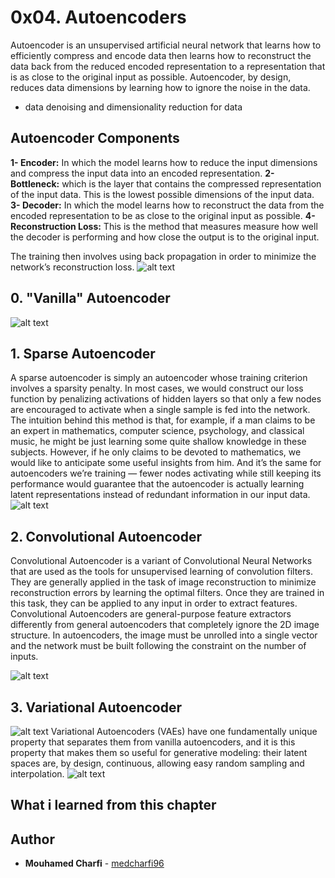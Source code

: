 # 0x04. Autoencoders
 
Autoencoder is an unsupervised artificial neural network that learns how to efficiently compress and encode data then learns how to reconstruct the data back from the reduced encoded representation to a representation that is as close to the original input as possible.
Autoencoder, by design, reduces data dimensions by learning how to ignore the noise in the data.
- data denoising and dimensionality reduction for data
##  Autoencoder Components
**1- Encoder:** In which the model learns how to reduce the input dimensions and compress the input data into an encoded representation.
**2- Bottleneck:** which is the layer that contains the compressed representation of the input data. This is the lowest possible dimensions of the input data.
**3- Decoder:** In which the model learns how to reconstruct the data from the encoded representation to be as close to the original input as possible.
**4- Reconstruction Loss:** This is the method that measures measure how well the decoder is performing and how close the output is to the original input.

The training then involves using back propagation in order to minimize the network’s reconstruction loss.
![alt text](https://miro.medium.com/max/700/1*2ijh2-e0PcYgYKbWYkbdsw.png)

## 0. "Vanilla" Autoencoder
![alt text](https://miro.medium.com/max/700/1*V_YtxTFUqDrmmu2JqMZ-rA.png)

## 1. Sparse Autoencoder

A sparse autoencoder is simply an autoencoder whose training criterion involves a sparsity penalty. In most cases, we would construct our loss function by penalizing activations of hidden layers so that only a few nodes are encouraged to activate when a single sample is fed into the network.
The intuition behind this method is that, for example, if a man claims to be an expert in mathematics, computer science, psychology, and classical music, he might be just learning some quite shallow knowledge in these subjects. However, if he only claims to be devoted to mathematics, we would like to anticipate some useful insights from him. And it’s the same for autoencoders we’re training — fewer nodes activating while still keeping its performance would guarantee that the autoencoder is actually learning latent representations instead of redundant information in our input data.
![alt text](https://miro.medium.com/max/700/1*k9RX5_kDYt2kG0u9ZREu5w.png)

##  2. Convolutional Autoencoder
Convolutional Autoencoder is a variant of Convolutional Neural Networks that are used as the tools for unsupervised learning of convolution filters. They are generally applied in the task of image reconstruction to minimize reconstruction errors by learning the optimal filters. Once they are trained in this task, they can be applied to any input in order to extract features. Convolutional Autoencoders are general-purpose feature extractors differently from general autoencoders that completely ignore the 2D image structure. In autoencoders, the image must be unrolled into a single vector and the network must be built following the constraint on the number of inputs.

![alt text](https://analyticsindiamag.com/wp-content/uploads/2020/07/The-structure-of-proposed-Convolutional-AutoEncoders-CAE-for-MNIST-In-the-middle-there.png)


## 3. Variational Autoencoder
![alt text](https://www.jeremyjordan.me/content/images/2018/03/Screen-Shot-2018-03-16-at-10.24.11-PM.png)
Variational Autoencoders (VAEs) have one fundamentally unique property that separates them from vanilla autoencoders, and it is this property that makes them so useful for generative modeling: their latent spaces are, by design, continuous, allowing easy random sampling and interpolation.
![alt text](https://magenta.tensorflow.org/assets/music_vae/sketch-attr.png)
## What i learned from  this chapter

## Author
* **Mouhamed Charfi** - [medcharfi96](https://github.com/medcharfi96)